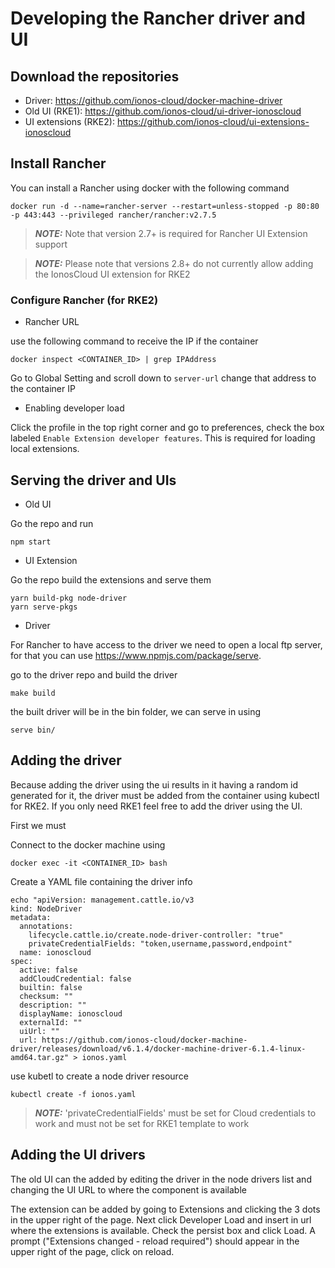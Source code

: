 # Developing the Rancher driver and UI

## Download the repositories
* Driver: https://github.com/ionos-cloud/docker-machine-driver
* Old UI (RKE1): https://github.com/ionos-cloud/ui-driver-ionoscloud
* UI extensions (RKE2): https://github.com/ionos-cloud/ui-extensions-ionoscloud

## Install Rancher
You can install a Rancher using docker with the following command
```
docker run -d --name=rancher-server --restart=unless-stopped -p 80:80 -p 443:443 --privileged rancher/rancher:v2.7.5
```

> **_NOTE:_** Note that version 2.7+ is required for Rancher UI Extension support

> **_NOTE:_** Please note that versions 2.8+ do not currently allow adding the IonosCloud UI extension for RKE2

### Configure Rancher (for RKE2)
* Rancher URL

use the following command to receive the IP if the container
```
docker inspect <CONTAINER_ID> | grep IPAddress
```
Go to Global Setting and scroll down to `server-url`
change that address to the container IP
* Enabling developer load

Click the profile in the top right corner and go to preferences, check the box labeled `Enable Extension developer features`. This is required for loading local extensions.

## Serving the driver and UIs
* Old UI

Go the repo and run
```
npm start
```

* UI Extension

Go the repo build the extensions and serve them
```
yarn build-pkg node-driver
yarn serve-pkgs
```

* Driver

For Rancher to have access to the driver we need to open a local ftp server, for that you can use https://www.npmjs.com/package/serve.

go to the driver repo and build the driver
```
make build
```

the built driver will be in the bin folder, we can serve in using

```
serve bin/
```


## Adding the driver

Because adding the driver using the ui results in it having a random id generated for it, the driver must be added from the container using kubectl for RKE2. If you only need RKE1 feel free to add the driver using the UI.

First we must

Connect to the docker machine using
```
docker exec -it <CONTAINER_ID> bash
```

Create a YAML file containing the driver info
```
echo "apiVersion: management.cattle.io/v3
kind: NodeDriver
metadata:
  annotations:
    lifecycle.cattle.io/create.node-driver-controller: "true"
    privateCredentialFields: "token,username,password,endpoint"
  name: ionoscloud 
spec:
  active: false
  addCloudCredential: false
  builtin: false
  checksum: ""
  description: ""
  displayName: ionoscloud
  externalId: ""
  uiUrl: ""
  url: https://github.com/ionos-cloud/docker-machine-driver/releases/download/v6.1.4/docker-machine-driver-6.1.4-linux-amd64.tar.gz" > ionos.yaml
```
use kubetl to create a node driver resource
  ```
  kubectl create -f ionos.yaml
  ```

> **_NOTE:_** 'privateCredentialFields' must be set for Cloud credentials to work and must not be set for RKE1 template to work

## Adding the UI drivers

The old UI can the added by editing the driver in the node drivers list and changing the UI URL to where the component is available

The extension can be added by going to Extensions and clicking the 3 dots in the upper right of the page. Next click Developer Load and insert in url where the extensions is available. Check the persist box and click Load. A prompt ("Extensions changed - reload required") should appear in the upper right of the page, click on reload.
